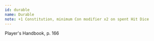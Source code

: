 ```yaml
---
id: durable
name: Durable
note: +1 Constitution, minimum Con modifier x2 on spent Hit Dice
---
```

Player's Handbook, p. 166